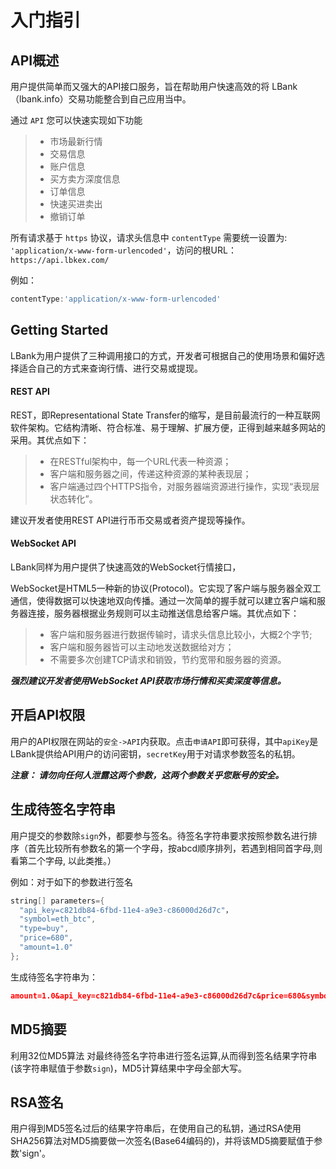 # 入门指引    

## API概述    

用户提供简单而又强大的API接口服务，旨在帮助用户快速高效的将 LBank（lbank.info）交易功能整合到自己应用当中。

通过 `API` 您可以快速实现如下功能   
> - 市场最新行情    
> - 交易信息    
> - 账户信息  
> - 买方卖方深度信息    
> - 订单信息    
> - 快速买进卖出    
> - 撤销订单    

所有请求基于 `https` 协议，请求头信息中 `contentType` 需要统一设置为: `'application/x-www-form-urlencoded'`，访问的根URL：`https://api.lbkex.com/` 

例如：
```javascript
contentType:'application/x-www-form-urlencoded'
```
    
## Getting Started  

LBank为用户提供了三种调用接口的方式，开发者可根据自己的使用场景和偏好选择适合自己的方式来查询行情、进行交易或提现。    

#### REST API    

REST，即Representational State Transfer的缩写，是目前最流行的一种互联网软件架构。它结构清晰、符合标准、易于理解、扩展方便，正得到越来越多网站的采用。其优点如下：    
> - 在RESTful架构中，每一个URL代表一种资源；    
> - 客户端和服务器之间，传递这种资源的某种表现层；    
> - 客户端通过四个HTTPS指令，对服务器端资源进行操作，实现“表现层状态转化”。    

建议开发者使用REST API进行币币交易或者资产提现等操作。 

#### WebSocket API    
LBank同样为用户提供了快速高效的WebSocket行情接口，

WebSocket是HTML5一种新的协议(Protocol)。它实现了客户端与服务器全双工通信，使得数据可以快速地双向传播。通过一次简单的握手就可以建立客户端和服务器连接，服务器根据业务规则可以主动推送信息给客户端。其优点如下：

>- 客户端和服务器进行数据传输时，请求头信息比较小，大概2个字节;    
>- 客户端和服务器皆可以主动地发送数据给对方；    
>- 不需要多次创建TCP请求和销毁，节约宽带和服务器的资源。    

**_强烈建议开发者使用WebSocket API获取市场行情和买卖深度等信息。_**

## 开启API权限    

用户的API权限在网站的`安全->API`内获取。点击`申请API`即可获得，其中`apiKey`是LBank提供给API用户的访问密钥，`secretKey`用于对请求参数签名的私钥。 

**_注意： 请勿向任何人泄露这两个参数，这两个参数关乎您账号的安全。_**    
     
## 生成待签名字符串

用户提交的参数除`sign`外，都要参与签名。待签名字符串要求按照参数名进行排序（首先比较所有参数名的第一个字母，按abcd顺序排列，若遇到相同首字母,则看第二个字母, 以此类推。）

例如：对于如下的参数进行签名 

```java
string[] parameters={
  "api_key=c821db84-6fbd-11e4-a9e3-c86000d26d7c"，
  "symbol=eth_btc",
  "type=buy",
  "price=680",
  "amount=1.0"
}; 

```
生成待签名字符串为：
```json
amount=1.0&api_key=c821db84-6fbd-11e4-a9e3-c86000d26d7c&price=680&symbol=eth_btc&type=buy.
```

## MD5摘要

利用32位MD5算法 对最终待签名字符串进行签名运算,从而得到签名结果字符串(该字符串赋值于参数`sign`)，MD5计算结果中字母全部大写。

## RSA签名

用户得到MD5签名过后的结果字符串后，在使用自己的私钥，通过RSA使用SHA256算法对MD5摘要做一次签名(Base64编码的)，并将该MD5摘要赋值于参数'sign'。
